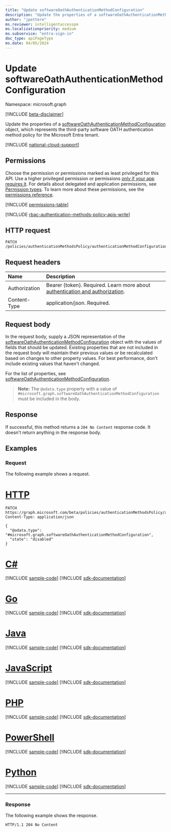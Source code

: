 ```yaml
---
title: "Update softwareOathAuthenticationMethodConfiguration"
description: "Update the properties of a softwareOathAuthenticationMethodConfiguration object."
author: "jpettere"
ms.reviewer: intelligentaccesspm
ms.localizationpriority: medium
ms.subservice: "entra-sign-in"
doc_type: apiPageType
ms.date: 04/05/2024
---
```


# Update softwareOathAuthenticationMethodConfiguration
Namespace: microsoft.graph

[!INCLUDE [beta-disclaimer](../../includes/beta-disclaimer.md)]

Update the properties of a [softwareOathAuthenticationMethodConfiguration](../resources/softwareoathauthenticationmethodconfiguration.md) object, which represents the third-party software OATH authentication method policy for the Microsoft Entra tenant.

[!INCLUDE [national-cloud-support](../../includes/all-clouds.md)]

## Permissions
Choose the permission or permissions marked as least privileged for this API. Use a higher privileged permission or permissions [only if your app requires it](/graph/permissions-overview#best-practices-for-using-microsoft-graph-permissions). For details about delegated and application permissions, see [Permission types](/graph/permissions-overview#permission-types). To learn more about these permissions, see the [permissions reference](/graph/permissions-reference).

<!-- { "blockType": "permissions", "name": "softwareoathauthenticationmethodconfiguration_update" } -->
[!INCLUDE [permissions-table](../includes/permissions/softwareoathauthenticationmethodconfiguration-update-permissions.md)]

[!INCLUDE [rbac-authentication-methods-policy-apis-write](../includes/rbac-for-apis/rbac-authentication-methods-policy-apis-write.md)]

## HTTP request

<!-- {
  "blockType": "ignored"
}
-->
```http
PATCH /policies/authenticationMethodsPolicy/authenticationMethodConfigurations/softwareOath
```

## Request headers
|Name|Description|
|:---|:---|
|Authorization|Bearer {token}. Required. Learn more about [authentication and authorization](/graph/auth/auth-concepts).|
|Content-Type|application/json. Required.|

## Request body
In the request body, supply a JSON representation of the [softwareOathAuthenticationMethodConfiguration](../resources/softwareoathauthenticationmethodconfiguration.md) object with the values of fields that should be updated. Existing properties that are not included in the request body will maintain their previous values or be recalculated based on changes to other property values. For best performance, don't include existing values that haven't changed.

For the list of properties, see [softwareOathAuthenticationMethodConfiguration](../resources/softwareoathauthenticationmethodconfiguration.md).

>**Note:** The `@odata.type` property with a value of `#microsoft.graph.softwareOathAuthenticationMethodConfiguration` must be included in the body.

## Response

If successful, this method returns a `204 No Content` response code. It doesn't return anything in the response body.

## Examples

### Request
The following example shows a request.

# [HTTP](#tab/http)
<!-- {
  "blockType": "request",
  "name": "update_softwareoathauthenticationmethodconfiguration"
}
-->
```http
PATCH https://graph.microsoft.com/beta/policies/authenticationMethodsPolicy/authenticationMethodConfigurations/softwareOath
Content-Type: application/json

{
  "@odata.type": "#microsoft.graph.softwareOathAuthenticationMethodConfiguration",
  "state": "disabled"
}
```

# [C#](#tab/csharp)
[!INCLUDE [sample-code](../includes/snippets/csharp/update-softwareoathauthenticationmethodconfiguration-csharp-snippets.md)]
[!INCLUDE [sdk-documentation](../includes/snippets/snippets-sdk-documentation-link.md)]

# [Go](#tab/go)
[!INCLUDE [sample-code](../includes/snippets/go/update-softwareoathauthenticationmethodconfiguration-go-snippets.md)]
[!INCLUDE [sdk-documentation](../includes/snippets/snippets-sdk-documentation-link.md)]

# [Java](#tab/java)
[!INCLUDE [sample-code](../includes/snippets/java/update-softwareoathauthenticationmethodconfiguration-java-snippets.md)]
[!INCLUDE [sdk-documentation](../includes/snippets/snippets-sdk-documentation-link.md)]

# [JavaScript](#tab/javascript)
[!INCLUDE [sample-code](../includes/snippets/javascript/update-softwareoathauthenticationmethodconfiguration-javascript-snippets.md)]
[!INCLUDE [sdk-documentation](../includes/snippets/snippets-sdk-documentation-link.md)]

# [PHP](#tab/php)
[!INCLUDE [sample-code](../includes/snippets/php/update-softwareoathauthenticationmethodconfiguration-php-snippets.md)]
[!INCLUDE [sdk-documentation](../includes/snippets/snippets-sdk-documentation-link.md)]

# [PowerShell](#tab/powershell)
[!INCLUDE [sample-code](../includes/snippets/powershell/update-softwareoathauthenticationmethodconfiguration-powershell-snippets.md)]
[!INCLUDE [sdk-documentation](../includes/snippets/snippets-sdk-documentation-link.md)]

# [Python](#tab/python)
[!INCLUDE [sample-code](../includes/snippets/python/update-softwareoathauthenticationmethodconfiguration-python-snippets.md)]
[!INCLUDE [sdk-documentation](../includes/snippets/snippets-sdk-documentation-link.md)]

---

### Response
The following example shows the response.
<!-- {
  "blockType": "response",
  "truncated": true
}
-->
```http
HTTP/1.1 204 No Content
```
